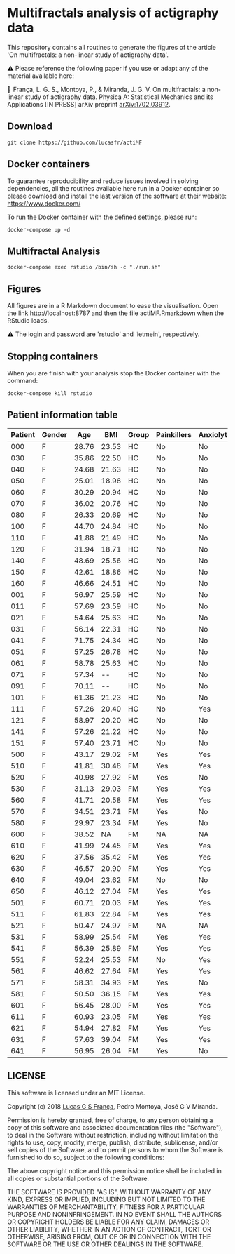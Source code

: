 # Multifractals analysis of actigraphy data 

This repository contains all routines to generate the figures of the article 'On multifractals: a non-linear study of actigraphy data'.

:warning: Please reference the following paper if you use or adapt any of the material available here:

:newspaper: França, L. G. S., Montoya, P., & Miranda, J. G. V. On multifractals: a non-linear study of actigraphy data. Physica A: Statistical Mechanics and its Applications [IN PRESS] arXiv preprint [arXiv:1702.03912](https://arxiv.org/abs/1702.03912).

## Download

```
git clone https://github.com/lucasfr/actiMF
```

## Docker containers

To guarantee reproducibility and reduce issues involved in solving dependencies, all the routines available here run in a Docker container so please download and install the last version of the software at their website: https://www.docker.com/

To run the Docker container with the defined settings, please run:

```
docker-compose up -d
```

## Multifractal Analysis

```
docker-compose exec rstudio /bin/sh -c "./run.sh"
```

## Figures

All figures are in a R Markdown document to ease the visualisation. Open the link http://localhost:8787 and then the file actiMF.Rmarkdown when the RStudio loads.

:warning: The login and password are 'rstudio' and 'letmein', respectively.

## Stopping containers

When you are finish with your analysis stop the Docker container with the command:

```
docker-compose kill rstudio
```

## Patient information table

| Patient | Gender | Age   | BMI   | Group | Painkillers | Anxiolytics | Antidepressants |
|---------|--------|-------|-------|-------|-------------|-------------|-----------------|
| 000     | F      | 28.76 | 23.53 | HC    | No          | No          | No              |
| 030     | F      | 35.86 | 22.50 | HC    | No          | No          | No              |
| 040     | F      | 24.68 | 21.63 | HC    | No          | No          | No              |
| 050     | F      | 25.01 | 18.96 | HC    | No          | No          | Yes             |
| 060     | F      | 30.29 | 20.94 | HC    | No          | No          | No              |
| 070     | F      | 36.02 | 20.76 | HC    | No          | No          | No              |
| 080     | F      | 26.33 | 20.69 | HC    | No          | No          | No              |
| 100     | F      | 44.70 | 24.84 | HC    | No          | No          | No              |
| 110     | F      | 41.88 | 21.49 | HC    | No          | No          | No              |
| 120     | F      | 31.94 | 18.71 | HC    | No          | No          | No              |
| 140     | F      | 48.69 | 25.56 | HC    | No          | No          | No              |
| 150     | F      | 42.61 | 18.86 | HC    | No          | No          | No              |
| 160     | F      | 46.66 | 24.51 | HC    | No          | No          | No              |
| 001     | F      | 56.97 | 25.59 | HC    | No          | No          | No              |
| 011     | F      | 57.69 | 23.59 | HC    | No          | No          | Yes             |
| 021     | F      | 54.64 | 25.63 | HC    | No          | No          | No              |
| 031     | F      | 56.14 | 22.31 | HC    | No          | No          | No              |
| 041     | F      | 71.75 | 24.34 | HC    | No          | No          | No              |
| 051     | F      | 57.25 | 26.78 | HC    | No          | No          | No              |
| 061     | F      | 58.78 | 25.63 | HC    | No          | No          | No              |
| 071     | F      | 57.34 | --    | HC    | No          | No          | No              |
| 091     | F      | 70.11 | --    | HC    | No          | No          | No              |
| 101     | F      | 61.36 | 21.23 | HC    | No          | No          | No              |
| 111     | F      | 57.26 | 20.40 | HC    | No          | Yes         | Yes             |
| 121     | F      | 58.97 | 20.20 | HC    | No          | No          | No              |
| 141     | F      | 57.26 | 21.22 | HC    | No          | No          | No              |
| 151     | F      | 57.40 | 23.71 | HC    | No          | No          | No              |
| 500     | F      | 43.17 | 29.02 | FM    | Yes         | Yes         | Yes             |
| 510     | F      | 41.81 | 30.48 | FM    | Yes         | Yes         | Yes             |
| 520     | F      | 40.98 | 27.92 | FM    | Yes         | No          | Yes             |
| 530     | F      | 31.13 | 29.03 | FM    | Yes         | Yes         | Yes             |
| 560     | F      | 41.71 | 20.58 | FM    | Yes         | Yes         | No              |
| 570     | F      | 34.51 | 23.71 | FM    | Yes         | No          | No              |
| 580     | F      | 29.97 | 23.34 | FM    | Yes         | No          | No              |
| 600     | F      | 38.52 | NA    | FM    | NA          | NA          | NA              |
| 610     | F      | 41.99 | 24.45 | FM    | Yes         | Yes         | Yes             |
| 620     | F      | 37.56 | 35.42 | FM    | Yes         | Yes         | Yes             |
| 630     | F      | 46.57 | 20.90 | FM    | Yes         | Yes         | Yes             |
| 640     | F      | 49.04 | 23.62 | FM    | No          | No          | No              |
| 650     | F      | 46.12 | 27.04 | FM    | Yes         | Yes         | Yes             |
| 501     | F      | 60.71 | 20.03 | FM    | Yes         | Yes         | Yes             |
| 511     | F      | 61.83 | 22.84 | FM    | Yes         | Yes         | Yes             |
| 521     | F      | 50.47 | 24.97 | FM    | NA          | NA          | NA              |
| 531     | F      | 58.99 | 25.54 | FM    | Yes         | Yes         | Yes             |
| 541     | F      | 56.39 | 25.89 | FM    | Yes         | Yes         | Yes             |
| 551     | F      | 52.24 | 25.53 | FM    | No          | Yes         | Yes             |
| 561     | F      | 46.62 | 27.64 | FM    | Yes         | Yes         | Yes             |
| 571     | F      | 58.31 | 34.93 | FM    | Yes         | No          | Yes             |
| 581     | F      | 50.50 | 36.15 | FM    | Yes         | Yes         | Yes             |
| 601     | F      | 56.45 | 28.00 | FM    | Yes         | Yes         | Yes             |
| 611     | F      | 60.93 | 23.05 | FM    | Yes         | Yes         | Yes             |
| 621     | F      | 54.94 | 27.82 | FM    | Yes         | Yes         | Yes             |
| 631     | F      | 57.63 | 39.04 | FM    | Yes         | Yes         | Yes             |
| 641     | F      | 56.95 | 26.04 | FM    | Yes         | No          | No              |

## LICENSE

This software is licensed under an MIT License. 

Copyright (c) 2018 [Lucas G S França](https://lucasfr.github.io/), Pedro Montoya, José G V Miranda. 

Permission is hereby granted, free of charge, to any person obtaining a copy
of this software and associated documentation files (the "Software"), to deal
in the Software without restriction, including without limitation the rights
to use, copy, modify, merge, publish, distribute, sublicense, and/or sell
copies of the Software, and to permit persons to whom the Software is
furnished to do so, subject to the following conditions:

The above copyright notice and this permission notice shall be included in all
copies or substantial portions of the Software.

THE SOFTWARE IS PROVIDED "AS IS", WITHOUT WARRANTY OF ANY KIND, EXPRESS OR
IMPLIED, INCLUDING BUT NOT LIMITED TO THE WARRANTIES OF MERCHANTABILITY,
FITNESS FOR A PARTICULAR PURPOSE AND NONINFRINGEMENT. IN NO EVENT SHALL THE
AUTHORS OR COPYRIGHT HOLDERS BE LIABLE FOR ANY CLAIM, DAMAGES OR OTHER
LIABILITY, WHETHER IN AN ACTION OF CONTRACT, TORT OR OTHERWISE, ARISING FROM,
OUT OF OR IN CONNECTION WITH THE SOFTWARE OR THE USE OR OTHER DEALINGS IN THE
SOFTWARE.


